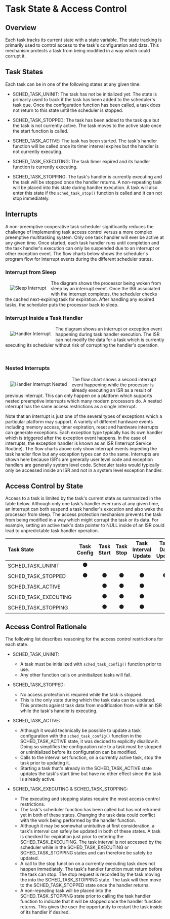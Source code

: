 #  Task State & Access Control


## Overview

Each task tracks its current state with a state variable.  The state tracking is primarily used to control access to the task's configuration and data.  This mechanism protects a task from being modified in a way which could corrupt it. 

## Task States

Each task can be in one of the following states at any given time:

* SCHED_TASK_UNINIT: The task has not be initialized yet.  The state is primarily used to track if the task has been added to the scheduler's task que.  Once the configuration function has been called, a task does not return to this state until the scheduler is stopped.

* SCHED_TASK_STOPPED: The task has been added to the task que but the task is not currently active.  The task moves to the active state once the start function is called.

* SCHED_TASK_ACTIVE: The task has been started.  The task's handler function will be called once its timer interval expires but the handler is not currently executing.

* SCHED_TASK_EXECUTING: The task timer expired and its handler function is currently executing.  

* SCHED_TASK_STOPPING: The task's handler is currently executing and the task will be stopped once the handler returns.  A non-repeating task will be placed into this state during handler execution.  A task will also enter this state if the `sched_task_stop()` function is called and it can not stop immediately.

## Interrupts

A non-preemptive cooperative task scheduler significantly reduces the challenge of implementing task access control versus a more complex preemptive multitasking system.  Only one task handler will ever be active at any given time. Once started, each task handler runs until completion and the task handler's execution can only be suspended due to an interrupt or other exception event.  The flow charts below shows the scheduler's program flow for interrupt events during the different scheduler states.

### Interrupt from Sleep
<img src="./img/sleep_int.svg" align="left" hspace="15" vspace="15" alt="Sleep Interrupt">

The diagram shows the processor being woken from sleep by an interrupt event.  Once the ISR associated with the interrupt completes, the scheduler checks the cached next-expiring task for expiration.  After handling any expired tasks, the scheduler puts the processor back to sleep.
<br clear="left"/>

### Interrupt Inside a Task Handler
<img src="./img/handler_int.svg" align="left" hspace="15" vspace="15" alt="Handler Interrupt">

The diagram shows an interrupt or exception event happening during task handler execution.  The ISR can not modify the data for a task which is currently executing its scheduler without risk of corrupting the handler's operation. 

<br clear="left"/>

### Nested Interrupts
<img src="./img/handler_int_nested.svg" align="left" hspace="15" vspace="15" alt="Handler Interrupt Nested">

The flow chart shows a second interrupt event happening while the processor is already executing an ISR as a result of previous interrupt. This can only happen on a platform which supports nested preemptive interrupts which many modern processors do.  A nested interrupt has the same access restrictions as a single interrupt.
<br clear="left"/>

Note that an interrupt is just one of the several types of exceptions which a particular platform may support.   A variety of different hardware events including memory access, timer expiration, reset and hardware interrupts can generate exceptions.  Each exception type typically has its own handler which is triggered after the exception event happens.  In the case of interrupts, the exception handler is known as an ISR (Interrupt Service Routine).  The flow charts above only show interrupt events impeding the task handler flow but any exception types can do the same.    Interrupts are shown here because ISR's are generally user level code and exception handlers are generally system level code. Scheduler tasks would typically only be accessed inside an ISR and not in a system level exception handler. 

## Access Control by State

Access to a task is limited by the task's current state as summarized in the table below.  Although only one task's handler ever runs at any given time, an interrupt can both suspend a task handler's execution and also wake the processor from sleep.  The access protection mechanism prevents the task from being modified in a way which might corrupt the task or its data.   For example, setting an active task's data pointer to NULL inside of an ISR could lead to unpredictable task handler operation.

| Task State           |Task Config | Task Start | Task Stop | Task Interval Update | Task Data Update |
| :----                |   :----:   |   :----:   |  :----:   |     :----:           |    :----:        |
| SCHED_TASK_UNINIT    | &#x26AB;   |            |           |                      |                  | 
| SCHED_TASK_STOPPED   | &#x26AB;   | &#x26AB;   | &#x26AB;  | &#x26AB;             | &#x26AB;         | 
| SCHED_TASK_ACTIVE    |            | &#x26AB;   | &#x26AB;  | &#x26AB;             |                  | 
| SCHED_TASK_EXECUTING |            | &#x26AB;   | &#x26AB;  | &#x26AB;             |                  | 
| SCHED_TASK_STOPPING  |            | &#x26AB;   | &#x26AB;  | &#x26AB;             |                  | 


## Access Control Rationale

The following list describes reasoning for the access control restrictions for each state.

* SCHED_TASK_UNINIT:
    * A task must be initialized with `sched_task_config()` function prior to use. 
    * Any other function calls on uninitialized tasks will fail.

* SCHED_TASK_STOPPED:  
    * No access protection is required while the task is stopped.
    * This is the only state during which the task data can  be updated.  This protects against task data from modification from within an ISR while the task's handler is executing.

* SCHED_TASK_ACTIVE:  
    * Although it would technically be possible to update a task configuration with the `sched_task_config()` function in the SCHED_TASK_ACTIVE state, it was decided to explicitly disallow it.  Doing so simplifies the configuration rule to a task must be stopped or uninitialized before its configuration can be modified.
    * Calls to the interval set function, on a currently active task, stop the task prior to updating it.    
    * Starting a task that's already in the SCHED_TASK_ACTIVE state updates the task's start time but have no other effect since the task is already active.
    
* SCHED_TASK_EXECUTING & SCHED_TASK_STOPPING:  
    * The executing and stopping states require the most access control restrictions.  
    * The task's scheduler function has been called but has not returned yet in both of these states.  Changing the task data could conflict with the work being performed by the handler function.
    * Although it may be somewhat unintuitive at first consideration, a task's interval can safely be updated in both of these states.   A task is checked for expiration just prior to entering the SCHED_TASK_EXECUTING.  The task interval is not accessed by the scheduler while in the SCHED_TASK_EXECUTING or SCHED_TASK_STOPPING states and can therefore be safely be updated.
    * A call to the stop function on a currently executing task does not happen immediately.  The task's handler function must return before the task can stop.  The stop request is recorded by the task moving the into the SCHED_TASK_STOPPING state. The task will then move to the SCHED_TASK_STOPPED state once the handler returns.
    * A non-repeating task will be placed into the SCHED_TASK_STOPPING state prior to calling the task handler function to indicate that it will be stopped once the handler function returns.  This gives the user the opportunity to restart the task inside of its handler if desired.


